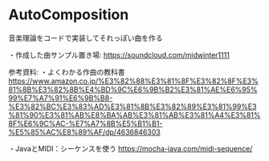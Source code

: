 # AutoComposition
音楽理論をコードで実装してそれっぽい曲を作る


・作成した曲サンプル置き場: 
https://soundcloud.com/midwinter1111


参考資料: 
・よくわかる作曲の教科書
https://www.amazon.co.jp/%E3%82%88%E3%81%8F%E3%82%8F%E3%81%8B%E3%82%8B%E4%BD%9C%E6%9B%B2%E3%81%AE%E6%95%99%E7%A7%91%E6%9B%B8-%E3%82%BC%E3%83%AD%E3%81%8B%E3%82%89%E3%81%99%E3%81%90%E3%81%AB%E8%BA%AB%E3%81%AB%E3%81%A4%E3%81%8F%E6%9C%AC-%E7%A7%8B%E5%B1%B1-%E5%85%AC%E8%89%AF/dp/4636846303

・JavaとMIDI：シーケンスを使う
https://mocha-java.com/midi-sequence/
